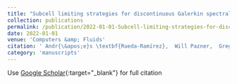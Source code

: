 ```yaml
---
title: "Subcell limiting strategies for discontinuous Galerkin spectral element methods"
collection: publications
permalink: /publication/2022-01-01-Subcell-limiting-strategies-for-discontinuous-Galerkin-spectral-element-methods
date: 2022-01-01
venue: 'Computers &amp; Fluids'
citation: ' Andr{\&apos;e}s \textbf{Rueda-Ramírez},  Will Pazner,  Gregor Gassner, &quot;Subcell limiting strategies for discontinuous Galerkin spectral element methods.&quot; Computers &amp;amp; Fluids, 2022.'
category: 'manuscripts'
---
```

Use [Google Scholar](https://scholar.google.com/scholar?q=Subcell+limiting+strategies+for+discontinuous+Galerkin+spectral+element+methods){:target="_blank"} for full citation